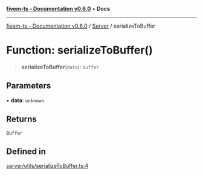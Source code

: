 [**fivem-ts - Documentation v0.6.0**](../../../README.md) • **Docs**

***

[fivem-ts - Documentation v0.6.0](../../../README.md) / [Server](../README.md) / serializeToBuffer

# Function: serializeToBuffer()

> **serializeToBuffer**(`data`): `Buffer`

## Parameters

• **data**: `unknown`

## Returns

`Buffer`

## Defined in

[server/utils/serializeToBuffer.ts:4](https://github.com/Purpose-Dev/fivem-ts/blob/main/src/server/utils/serializeToBuffer.ts#L4)
